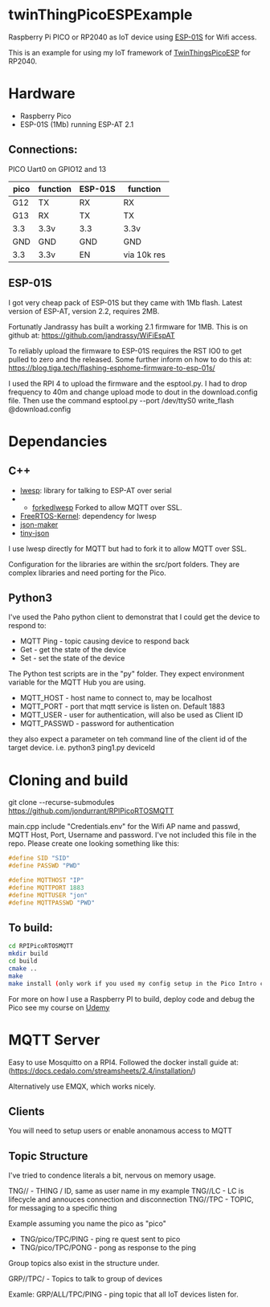 # twinThingPicoESPExample

Raspberry Pi PICO or RP2040 as IoT device using [ESP-01S](https://behind-the-scenes.net/introducing-the-inexpensive-esp-01-wi-fi-module/) for Wifi access.

This is an example for using my IoT framework of [TwinThingsPicoESP](https://github.com/jondurrant/twinThingPicoESP) for RP2040. 


# Hardware
+ Raspberry Pico
+ ESP-01S (1Mb) running ESP-AT 2.1

## Connections:
PICO Uart0 on GPIO12 and 13

|pico|function|ESP-01S| function|
|----|--------|-------|---------|
|G12 | TX     | RX    | RX      |
|G13 | RX     | TX    | TX      |
|3.3 | 3.3v   | 3.3   | 3.3v    |
|GND |GND     | GND   | GND     |
|3.3 | 3.3v   | EN    | via 10k res|


## ESP-01S
I got very cheap pack of ESP-01S but they came with 1Mb flash. Latest version of ESP-AT, version 2.2, requires 2MB. 

Fortunatly Jandrassy has built a working 2.1 firmware for 1MB. This is on github at: https://github.com/jandrassy/WiFiEspAT

To reliably upload the firmware to ESP-01S requires the RST IO0 to get pulled to zero and the released. Some further inform on how to do this at: https://blog.tiga.tech/flashing-esphome-firmware-to-esp-01s/

I used the RPI 4 to upload the firmware and the esptool.py. I had to drop frequency to 40m and change upload mode to dout in the download.config file. Then use the command
esptool.py --port /dev/ttyS0 write_flash @download.config


# Dependancies
## C++
+ [lwesp](https://github.com/MaJerle/lwesp): library for talking to ESP-AT over serial
+ + [forkedlwesp](https://github.com/jondurrant/lwespFork) Forked to allow MQTT over SSL. 
+ [FreeRTOS-Kernel](https://github.com/FreeRTOS/FreeRTOS-Kernel): dependency for lwesp
+ [json-maker](https://github.com/rafagafe/json-maker)
+ [tiny-json](https://github.com/rafagafe/tiny-json)

I use lwesp directly for MQTT but had to fork it to allow MQTT over SSL.

Configuration for the libraries are within the src/port folders. They are complex libraries and need porting for the Pico.

## Python3
I've used the Paho python client to demonstrat that I could get the device to respond to: 
+ MQTT Ping - topic causing device to respond back
+ Get - get the state of the device
+ Set - set the state of the device

The Python test scripts are in the "py" folder. They expect environment variable for the MQTT Hub you are using.
+ MQTT_HOST - host name to connect to, may be localhost
+ MQTT_PORT - port that mqtt service is listen on. Default 1883
+ MQTT_USER - user for authentication, will also be used as Client ID
+ MQTT_PASSWD - password for authentication

they also expect a parameter on teh command line of the client id of the target device. i.e. python3 ping1.py deviceId


# Cloning and build
git clone --recurse-submodules https://github.com/jondurrant/RPIPicoRTOSMQTT

main.cpp include "Credentials.env" for the Wifi AP name and passwd, MQTT Host, Port, Username and password. I've not included this file in the repo. Please create one looking something like this:

``` C++
#define SID "SID"
#define PASSWD "PWD"

#define MQTTHOST "IP"
#define MQTTPORT 1883
#define MQTTUSER "jon"
#define MQTTPASSWD "PWD"
```


## To build:
``` bash
cd RPIPicoRTOSMQTT
mkdir build
cd build
cmake ..
make
make install (only work if you used my config setup in the Pico Intro course as does SWD upload of code direct from make).
```

For more on how I use a Raspberry PI to build, deploy code  and debug the Pico see my course on [Udemy](https://www.udemy.com/course/introduction-to-c-development-environment-for-raspberry-pico/?referralCode=875319E04F95C9EC3414)

# MQTT Server
Easy to use Mosquitto on a RPI4. Followed the docker install guide at: (https://docs.cedalo.com/streamsheets/2.4/installation/)

Alternatively use EMQX, which works nicely.

## Clients
You will need to setup users or enable anonamous access to MQTT

## Topic Structure
I've tried to condence literals a bit, nervous on memory usage. 

TNG/<ID>/ - THING / ID, same as user name in my example
TNG/<ID>/LC - LC is lifecycle and annouces connection and disconnection
TNG/<ID>/TPC - TOPIC, for messaging to a specific thing

Example assuming you name the pico as "pico"
+ TNG/pico/TPC/PING - ping re	quest sent to pico
+ TNG/pico/TPC/PONG - pong as response to the ping

Group topics also exist in the structure under.

GRP/<Group>/TPC/ - Topics to talk to group of devices

Examle:
GRP/ALL/TPC/PING - ping topic that all IoT devices listen for.


